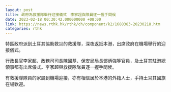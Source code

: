 ```yaml
---
layout: post
title: 政府為救援隊舉行迎接儀式　李家超與隊員逐一握手問候
date: 2023-02-18 00:30:42.000000000 +08:00
link: https://news.rthk.hk/rthk/ch/component/k2/1688383-20230218.htm
categories: rthk
---
```


特區政府派到土耳其協助救災的救援隊，深夜返抵本港，出席政府在機場舉行的迎接儀式。

行政長官李家超、政務司司長陳國基、保安局局長鄧炳強等官員，及土耳其駐港總領事都有出席儀式。李家超與救援隊隊員逐一握手問候。

有救援隊隊員的家屬到機場迎接，亦有相信居於本港的外籍人士，手持土耳其國旗在場歡迎。
